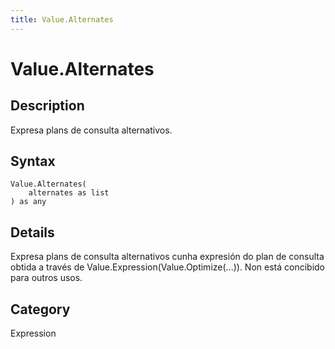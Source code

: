 ```yaml
---
title: Value.Alternates
---
```


# Value.Alternates


## Description

Expresa plans de consulta alternativos.


## Syntax

```powerquery
Value.Alternates(
    alternates as list
) as any
```


## Details

Expresa plans de consulta alternativos cunha expresión do plan de consulta obtida a través de Value.Expression(Value.Optimize(...)). Non está concibido para outros usos.



## Category
Expression
